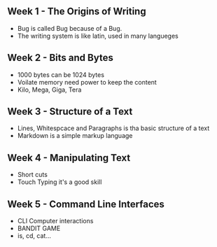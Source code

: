 ## Week 1 - The Origins of Writing
- Bug is called Bug because of a Bug.
- The writing system is like latin, used in many langueges
## Week 2 - Bits and Bytes
- 1000 bytes can be 1024 bytes
- Voilate memory need power to keep the content
- Kilo, Mega, Giga, Tera
## Week 3 - Structure of a Text
- Lines, Whitespcace and Paragraphs is tha basic structure of a text
- Markdown is a simple markup language
## Week 4 - Manipulating Text
- Short cuts
- Touch Typing it's a good skill
## Week 5 - Command Line Interfaces
- CLI Computer interactions
- BANDIT GAME
- is, cd, cat...
